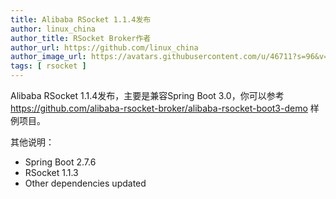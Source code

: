 ```yaml
---
title: Alibaba RSocket 1.1.4发布
author: linux_china
author_title: RSocket Broker作者
author_url: https://github.com/linux_china
author_image_url: https://avatars.githubusercontent.com/u/46711?s=96&v=4
tags: [ rsocket ]
---
```


Alibaba RSocket 1.1.4发布，主要是兼容Spring Boot 3.0，你可以参考 https://github.com/alibaba-rsocket-broker/alibaba-rsocket-boot3-demo 样例项目。

其他说明：

* Spring Boot 2.7.6
* RSocket 1.1.3
* Other dependencies updated
